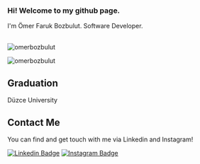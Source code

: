 ### Hi! Welcome to my github page.
I'm Ömer Faruk Bozbulut. Software Developer. <br><br>
<p ><img  src="https://github-readme-stats.vercel.app/api?username=omerbozbulut&show_icons=true" alt="omerbozbulut" /></p>

<p ><img  src="https://github-readme-stats.vercel.app/api/top-langs?username=omerbozbulut&show_icons=true&locale=en&" alt="omerbozbulut" /></p>

## Graduation  
Düzce University <br> 

## Contact Me   
You can find and get touch with me via Linkedin and Instagram!   <br>

[![Linkedin Badge](https://img.shields.io/badge/omerfarukbozbulut-follow%20on%20linkedin-blue?style=for-the-badge&logo=linkedin)](https://www.linkedin.com/in/ömer-faruk-bozbulut-29b530201/) [![Instagram Badge](https://img.shields.io/badge/omerfarukbozbulut-follow%20on%20instagram-blue?style=for-the-badge&logo=instagram)](https://www.instagram.com/omerbozbulutt/)
